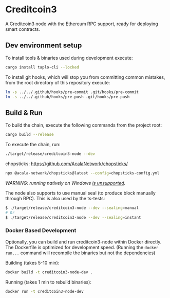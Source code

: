 # Creditcoin3

A Creditcoin3 node with the Ethereum RPC support, ready for deploying smart contracts.

## Dev environment setup

To install tools & binaries used during development execute:

```bash
cargo install taplo-cli --locked
```

To install git hooks, which will stop you from committing common mistakes,
from the root directory of this repository execute:

```bash
ln -s ../../.github/hooks/pre-commit .git/hooks/pre-commit
ln -s ../../.github/hooks/pre-push .git/hooks/pre-push
```

## Build & Run

To build the chain, execute the following commands from the project root:

```bash
cargo build --release
```

To execute the chain, run:

```bash
./target/release/creditcoin3-node --dev
```

chopsticks:
<https://github.com/AcalaNetwork/chopsticks/>
```bash
npx @acala-network/chopsticks@latest --config=chopsticks-config.yml
```

_WARNING: running natively on Windows [is unsupported](https://github.com/gluwa/creditcoin/security/advisories/GHSA-cx5c-xwcv-vhmq)._

The node also supports to use manual seal (to produce block manually through RPC).
This is also used by the ts-tests:

```bash
$ ./target/release/creditcoin3-node --dev --sealing=manual
# Or
$ ./target/release/creditcoin3-node --dev --sealing=instant
```

### Docker Based Development

Optionally, you can build and run creditcoin3-node within Docker directly.
The Dockerfile is optimized for development speed.
(Running the `docker run...` command will recompile the binaries but not the dependencies)

Building (takes 5-10 min):

```bash
docker build -t creditcoin3-node-dev .
```

Running (takes 1 min to rebuild binaries):

```bash
docker run -t creditcoin3-node-dev
```
